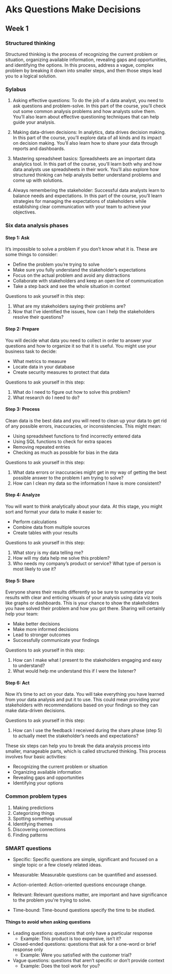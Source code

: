 # Aks Questions Make Decisions

## Week 1

### Structured thinking

Structured thinking is the process of recognizing the current problem or situation, organizing available information, revealing gaps and opportunities, and identifying the options. In this process, address a vague, complex problem by breaking it down into smaller steps, and then those steps lead you to a logical solution.

### Sylabus

1. Asking effective questions: To do the job of a data analyst, you need to ask questions and problem-solve. In this part of the course, you’ll check out some common analysis problems and how analysts solve them. You’ll also learn about effective questioning techniques that can help guide your analysis.

2. Making data-driven decisions: In analytics, data drives decision making. In this part of the course, you’ll explore data of all kinds and its impact on decision making. You’ll also learn how to share your data through reports and dashboards.

3. Mastering spreadsheet basics: Spreadsheets are an important data analytics tool. In this part of the course, you’ll learn both why and how data analysts use spreadsheets in their work. You’ll also explore how structured thinking can help analysts better understand problems and come up with solutions. 

4. Always remembering the stakeholder: Successful data analysts learn to balance needs and expectations. In this part of the course, you’ll learn strategies for managing the expectations of stakeholders while establishing clear communication with your team to achieve your objectives.  

### Six data analysis phases

#### Step 1: Ask
It’s impossible to solve a problem if you don’t know what it is. These are some things to consider:

* Define the problem you’re trying to solve 
* Make sure you fully understand the stakeholder’s expectations
* Focus on the actual problem and avoid any distractions
* Collaborate with stakeholders and keep an open line of communication
* Take a step back and see the whole situation in context

Questions to ask yourself in this step: 
1. What are my stakeholders saying their problems are?
2. Now that I’ve identified the issues, how can I help the stakeholders resolve their questions?

#### Step 2: Prepare

You will decide what data you need to collect in order to answer your questions and how to organize it so that it is useful. You might use your business task to decide: 

* What metrics to measure
* Locate data in your database
* Create security measures to protect that data

Questions to ask yourself in this step: 
1. What do I need to figure out how to solve this problem?
2. What research do I need to do?

#### Step 3: Process

Clean data is the best data and you will need to clean up your data to get rid of any possible errors, inaccuracies, or inconsistencies. This might mean:

* Using spreadsheet functions to find incorrectly entered data 
* Using SQL functions to check for extra spaces
* Removing repeated entries
* Checking as much as possible for bias in the data

Questions to ask yourself in this step: 
1. What data errors or inaccuracies might get in my way of getting the best possible answer to the problem I am trying to solve?
2. How can I clean my data so the information I have is more consistent?

#### Step 4: Analyze 

You will want to think analytically about your data. At this stage, you might sort and format your data to make it easier to: 

* Perform calculations
* Combine data from multiple sources
* Create tables with your results

Questions to ask yourself in this step:
1. What story is my data telling me?
2. How will my data help me solve this problem?
3. Who needs my company’s product or service? What type of person is most likely to use it?

#### Step 5: Share

Everyone shares their results differently so be sure to summarize your results with clear and enticing visuals of your analysis using data viz tools like graphs or dashboards. This is your chance to show the stakeholders you have solved their problem and how you got there. Sharing will certainly help your team:  

* Make better decisions
* Make more informed decisions
* Lead to stronger outcomes
* Successfully communicate your findings

Questions to ask yourself in this step:
1. How can I make what I present to the stakeholders engaging and easy to understand?
2. What would help me understand this if I were the listener?

#### Step 6: Act
Now it’s time to act on your data. You will take everything you have learned from your data analysis and put it to use. This could mean providing your stakeholders with recommendations based on your findings so they can make data-driven decisions.

Questions to ask yourself in this step:
1. How can I use the feedback I received during the share phase (step 5) to actually meet the stakeholder’s needs and expectations?

These six steps can help you to break the data analysis process into smaller, manageable parts, which is called structured thinking. This process involves four basic activities:

* Recognizing the current problem or situation
* Organizing available information 
* Revealing gaps and opportunities
* Identifying your options

### Common problem types

1. Making predictions
2. Categorizing things
3. Spotting something unusual
4. Identifying themes
5. Discovering connections
6. Finding patterns

### SMART questions

* Specific: Specific questions are simple, significant and focused on a single topic or a few closely related ideas.  

* Measurable: Measurable questions can be quantified and assessed.

* Action-oriented: Action-oriented questions encourage change.

* Relevant: Relevant questions matter, are important and have significance to the problem you're trying to solve.

* Time-bound: Time-bound questions specify the time to be studied.

#### Things to avoid when asking questions
* Leading questions: questions that only have a particular response
  * Example: This product is too expensive, isn’t it?  
* Closed-ended questions: questions that ask for a one-word or brief response only
  * Example: Were you satisfied with the customer trial?
* Vague questions: questions that aren’t specific or don’t provide context
  * Example: Does the tool work for you?



 
